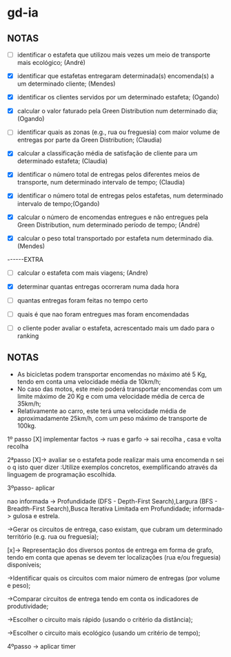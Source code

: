# gd-ia

## NOTAS

- [ ] identificar o estafeta que utilizou mais vezes um meio de transporte mais ecológico; (André)

- [X] identificar que estafetas entregaram determinada(s) encomenda(s) a um determinado cliente; (Mendes)

- [X] identificar os clientes servidos por um determinado estafeta; (Ogando)

- [X] calcular o valor faturado pela Green Distribution num determinado dia; (Ogando)

- [ ] identificar quais as zonas (e.g., rua ou freguesia) com maior volume de
entregas por parte da Green Distribution; (Claudia)

- [X] calcular a classificação média de satisfação de cliente para um determinado
estafeta; (Claudia)

- [X] identificar o número total de entregas pelos diferentes meios de transporte,
num determinado intervalo de tempo; (Claudia)

- [X] identificar o número total de entregas pelos estafetas, num determinado
intervalo de tempo;(Ogando)

- [X] calcular o número de encomendas entregues e não entregues pela Green
Distribution, num determinado período de tempo; (André)

- [X] calcular o peso total transportado por estafeta num determinado dia. (Mendes)

------EXTRA 

- [ ] calcular o estafeta com mais viagens; (Andre)

- [X] determinar quantas entregas ocorreram numa dada hora

- [ ] quantas entregas foram feitas no tempo certo

- [ ] quais é que nao foram entregues mas foram encomendadas

- [ ] o cliente poder avaliar o estafeta, acrescentado mais um dado para o ranking

## NOTAS

- As bicicletas podem transportar encomendas no máximo até 5 Kg, tendo em conta uma velocidade média de 10km/h;
- No caso das motos, este meio poderá transportar encomendas com um limite máximo de 20 Kg e com uma velocidade média de cerca de 35km/h;
- Relativamente ao carro, este terá uma velocidade média de aproximadamente 25km/h, com um peso máximo de transporte de 100kg.

1º passo 
[X] implementar factos -> ruas e garfo -> sai recolha , casa e volta recolha

2ªpasso
[X]-> avaliar se o estafeta pode realizar mais uma encomenda n sei o q isto quer dizer :Utilize exemplos concretos, exemplificando através da linguagem de
programação escolhida.

3ºpasso- aplicar 

nao informada -> Profundidade (DFS - Depth-First Search),Largura (BFS - Breadth-First Search),Busca Iterativa Limitada em Profundidade;
informada-> gulosa e estrela.


->Gerar os circuitos de entrega, caso existam, que cubram um determinado território
(e.g. rua ou freguesia);

[x]-> Representação dos diversos pontos de entrega em forma de grafo, tendo em conta
que apenas se devem ter localizações (rua e/ou freguesia) disponíveis;

->Identificar quais os circuitos com maior número de entregas (por volume e peso);

->Comparar circuitos de entrega tendo em conta os indicadores de produtividade;

->Escolher o circuito mais rápido (usando o critério da distância);

->Escolher o circuito mais ecológico (usando um critério de tempo);

4ºpasso -> aplicar timer 